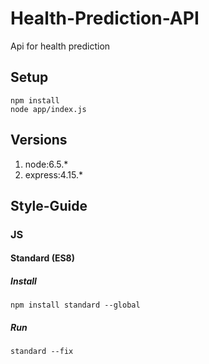 # Health-Prediction-API
Api for health prediction

## Setup

    npm install
    node app/index.js
    
## Versions

1. node:6.5.*
2. express:4.15.*

## Style-Guide

### JS

#### Standard (ES8)
##### Install

    npm install standard --global

##### Run

    standard --fix
